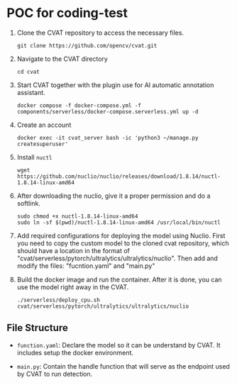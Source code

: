 # POC for coding-test

1. Clone the CVAT repository to access the necessary files.
	```
	git clone https://github.com/opencv/cvat.git
	```
 
2. Navigate to the CVAT directory
	```
	cd cvat
	```
   
3. Start CVAT together with the plugin use for AI automatic annotation assistant.
	
	```
	docker compose -f docker-compose.yml -f components/serverless/docker-compose.serverless.yml up -d
	```
4. Create an account
	```
	docker exec -it cvat_server bash -ic 'python3 ~/manage.py createsuperuser'
	```

5. Install `nuctl`
   
	```
	wget https://github.com/nuclio/nuclio/releases/download/1.8.14/nuctl-1.8.14-linux-amd64
	```
	
6. After downloading the nuclio, give it a proper permission and do a softlink.
   
	```
	sudo chmod +x nuctl-1.8.14-linux-amd64
	sudo ln -sf $(pwd)/nuctl-1.8.14-linux-amd64 /usr/local/bin/nuctl
	```

7. Add required configurations for deploying the model using Nuclio. First you need to copy the custom model to the cloned cvat repository, which should have a location in the format of "cvat/serverless/pytorch/ultralytics/ultralytics/nuclio". Then add and modify the files: "fucntion.yaml" and "main.py"

8. Build the docker image and run the container. After it is done, you can use the model right away in the CVAT.
	```
	./serverless/deploy_cpu.sh cvat/serverless/pytorch/ultralytics/ultralytics/nuclio
	```

## File Structure

- `function.yaml`: Declare the model so it can be understand by CVAT. It includes setup the docker environment.

- `main.py`: Contain the handle function that will serve as the endpoint used by CVAT to run detection.
